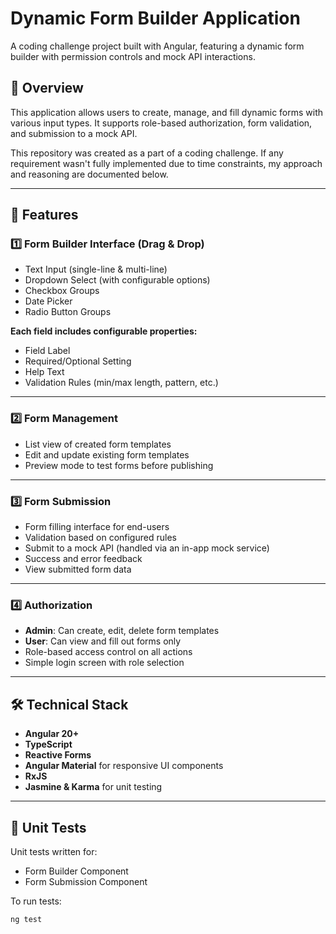 # Dynamic Form Builder Application

A coding challenge project built with Angular, featuring a dynamic form builder with permission controls and mock API interactions.

## 📖 Overview

This application allows users to create, manage, and fill dynamic forms with various input types. It supports role-based authorization, form validation, and submission to a mock API.  

This repository was created as a part of a coding challenge. If any requirement wasn't fully implemented due to time constraints, my approach and reasoning are documented below.

---

## 🚀 Features

### 1️⃣ Form Builder Interface (Drag & Drop)
- Text Input (single-line & multi-line)
- Dropdown Select (with configurable options)
- Checkbox Groups
- Date Picker
- Radio Button Groups

**Each field includes configurable properties:**
- Field Label  
- Required/Optional Setting  
- Help Text  
- Validation Rules (min/max length, pattern, etc.)

---

### 2️⃣ Form Management
- List view of created form templates  
- Edit and update existing form templates  
- Preview mode to test forms before publishing  

---

### 3️⃣ Form Submission
- Form filling interface for end-users  
- Validation based on configured rules  
- Submit to a mock API (handled via an in-app mock service)  
- Success and error feedback  
- View submitted form data  

---

### 4️⃣ Authorization
- **Admin**: Can create, edit, delete form templates  
- **User**: Can view and fill out forms only  
- Role-based access control on all actions  
- Simple login screen with role selection  

---

## 🛠️ Technical Stack

- **Angular 20+**
- **TypeScript**
- **Reactive Forms**
- **Angular Material** for responsive UI components
- **RxJS**
- **Jasmine & Karma** for unit testing

---

## 🧪 Unit Tests

Unit tests written for:
- Form Builder Component
- Form Submission Component

To run tests:
```bash
ng test
